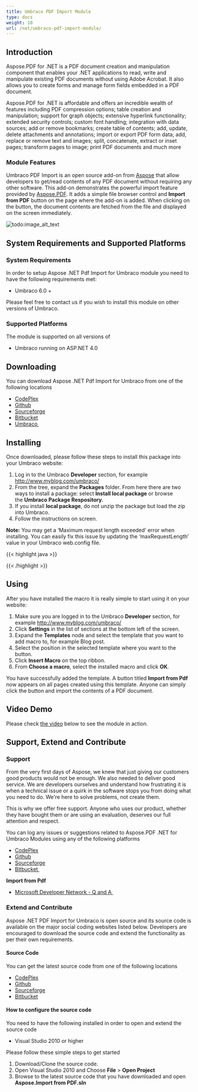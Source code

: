 ```yaml
---
title: Umbraco PDF Import Module
type: docs
weight: 10
url: /net/umbraco-pdf-import-module/
---
```


## **Introduction**
Aspose.PDF for .NET is a PDF document creation and manipulation component that enables your .NET applications to read, write and manipulate existing PDF documents without using Adobe Acrobat. It also allows you to create forms and manage form fields embedded in a PDF document.

Aspose.PDF for .NET is affordable and offers an incredible wealth of features including PDF compression options; table creation and manipulation; support for graph objects; extensive hyperlink functionality; extended security controls; custom font handling; integration with data sources; add or remove bookmarks; create table of contents; add, update, delete attachments and annotations; import or export PDF form data; add, replace or remove text and images; split, concatenate, extract or inset pages; transform pages to image; print PDF documents and much more
### **Module Features**
Umbraco PDF Import is an open source add-on from [Aspose](http://www.aspose.com/) that allow developers to get/read contents of any PDF document without requiring any other software. This add-on demonstrates the powerful import feature provided by [Aspose.PDF](http://www.aspose.com/pdf-component-suite.aspx). It adds a simple file browser control and **Import from PDF** button on the page where the add-on is added. When clicking on the button, the document contents are fetched from the file and displayed on the screen immediately.

![todo:image_alt_text](http://www.aspose.com/blogs/wp-content/uploads/2015/02/Aspose-.NET-PDF-Import-for-Sitefinity.png)
## **System Requirements and Supported Platforms**
### **System Requirements**
In order to setup Aspose .NET Pdf Import for Umbraco module you need to have the following requirements met:

- Umbraco 6.0 +

Please feel free to contact us if you wish to install this module on other versions of Umbraco.
### **Supported Platforms**
The module is supported on all versions of

- Umbraco running on ASP.NET 4.0
## **Downloading**
You can download Aspose .NET Pdf Import for Umbraco from one of the following locations

- [CodePlex ](https://asposeumbraco.codeplex.com/releases)
- [Github ](https://github.com/asposemarketplace/Aspose_for_Umbraco/releases)
- [Sourceforge ](https://sourceforge.net/projects/asposeumbraco/files/)
- [Bitbucket ](https://bitbucket.org/asposemarketplace/aspose-for-umbraco/downloads)
- [Umbraco ](https://our.umbraco.org/projects/developer-tools/import-from-pdf-using-aspose-pdf)
## **Installing**
Once downloaded, please follow these steps to install this package into your Umbraco website:

1. Log in to the Umbraco **Developer** section, for example <http://www.myblog.com/umbraco/>
1. From the tree, expand the **Packages** folder.
   From here there are two ways to install a package: select **Install local package** or browse the **Umbraco Package Respository.**
1. If you install **local package**, do not unzip the package but load the zip into Umbraco.
1. Follow the instructions on screen.

**Note:** You may get a ‘Maximum request length exceeded’ error when installing. You can easily fix this issue by updating the ‘maxRequestLength’ value in your Umbraco web.config file.

{{< highlight java >}}

  <httpRuntime requestValidationMode="2.0" enableVersionHeader="false" maxRequestLength="25000" />

{{< /highlight >}}
## **Using**
After you have installed the macro it is really simple to start using it on your website:

1. Make sure you are logged in to the Umbraco **Developer** section, for example <http://www.myblog.com/umbraco/>
1. Click **Settings** in the list of sections at the bottom left of the screen.
1. Expand the **Templates** node and select the template that you want to add macro to, for example Blog post.
1. Select the position in the selected template where you want to the button.
1. Click **Insert Macro** on the top ribbon.
1. From **Choose a macro**, select the installed macro and click **OK**.

You have successfully added the template. A button titled **Import from Pdf** now appears on all pages created using this template. Anyone can simply click the button and import the contents of a PDF document.
## **Video Demo**
Please check [the video](https://www.youtube.com/watch?v=zmZTJ86B25E) below to see the module in action.
## **Support, Extend and Contribute**
### **Support**
From the very first days of Aspose, we knew that just giving our customers good products would not be enough. We also needed to deliver good service. We are developers ourselves and understand how frustrating it is when a technical issue or a quirk in the software stops you from doing what you need to do. We're here to solve problems, not create them.

This is why we offer free support. Anyone who uses our product, whether they have bought them or are using an evaluation, deserves our full attention and respect.

You can log any issues or suggestions related to Aspose.PDF .NET for Umbraco Modules using any of the following platforms

- [CodePlex ](https://asposeumbraco.codeplex.com/workitem/list/basic)
- [Github ](https://github.com/asposemarketplace/Aspose_for_Umbraco/issues)
- [Sourceforge ](https://sourceforge.net/p/asposeumbraco/tickets/?source=navbar)
- [Bitbucket ](https://bitbucket.org/asposemarketplace/aspose-for-umbraco/issues?status=new&status=open)

**Import from Pdf**

- [Microsoft Developer Network - Q and A ](https://code.msdn.microsoft.com/Umbraco-Import-from-Pdf-d4659bc8/view/Discussions#content)
### **Extend and Contribute**
Aspose .NET PDF Import for Umbraco is open source and its source code is available on the major social coding websites listed below. Developers are encouraged to download the source code and extend the functionality as per their own requirements.
#### **Source Code**
You can get the latest source code from one of the following locations

- [CodePlex ](https://asposeumbraco.codeplex.com/SourceControl/latest)
- [Github ](https://github.com/asposemarketplace/Aspose_for_Umbraco)
- [Sourceforge ](https://sourceforge.net/p/asposeumbraco/code/ci/master/tree/)
- [Bitbucket ](https://bitbucket.org/asposemarketplace/aspose-for-umbraco/src)
#### **How to configure the source code**
You need to have the following installed in order to open and extend the source code

- Visual Studio 2010 or higher

Please follow these simple steps to get started

1. Download/Clone the source code.
1. Open Visual Studio 2010 and Choose **File** > **Open Project**
1. Browse to the latest source code that you have downloaded and open **Aspose.Import from PDF.sln**
